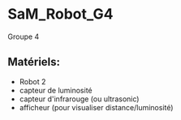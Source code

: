 # SaM_Robot_G4
Groupe 4

## Matériels:
* Robot 2
* capteur de luminosité
* capteur d'infrarouge (ou ultrasonic)
* afficheur  (pour visualiser distance/luminosité)
